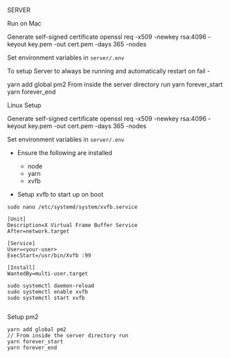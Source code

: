 SERVER

Run on Mac

Generate self-signed certificate
openssl req -x509 -newkey rsa:4096 -keyout key.pem -out cert.pem -days 365 -nodes

Set environment variables in `server/.env`

To setup Server to always be running and automatically restart on fail -

yarn add global pm2
From inside the server directory run
yarn forever_start
yarn forever_end

Linux Setup

Generate self-signed certificate
openssl req -x509 -newkey rsa:4096 -keyout key.pem -out cert.pem -days 365 -nodes

Set environment variables in `server/.env`

- Ensure the following are installed

  - node
  - yarn
  - xvfb

- Setup xvfb to start up on boot

```
sudo nano /etc/systemd/system/xvfb.service

[Unit]
Description=X Virtual Frame Buffer Service
After=network.target

[Service]
User=<your-user>
ExecStart=/usr/bin/Xvfb :99

[Install]
WantedBy=multi-user.target

sudo systemctl daemon-reload
sudo systemctl enable xvfb
sudo systemctl start xvfb


```

Setup pm2

```
yarn add global pm2
// From inside the server directory run
yarn forever_start
yarn forever_end
```
